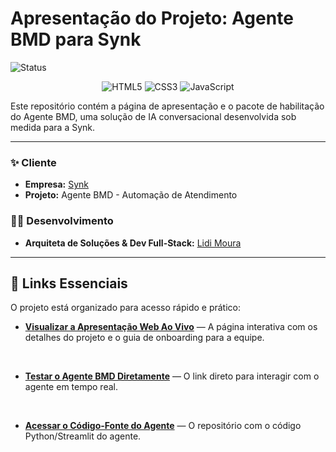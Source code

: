 # Apresentação do Projeto: Agente BMD para Synk

![Status](https://img.shields.io/badge/status-conclu%C3%ADdo-brightgreen?style=for-the-badge)

<p align="center">
  <img src="https://img.shields.io/badge/HTML5-E34F26?style=for-the-badge&logo=html5&logoColor=white" alt="HTML5">
  <img src="https://img.shields.io/badge/CSS3-1572B6?style=for-the-badge&logo=css3&logoColor=white" alt="CSS3">
  <img src="https://img.shields.io/badge/JavaScript-F7DF1E?style=for-the-badge&logo=javascript&logoColor=black" alt="JavaScript">
</p>

Este repositório contém a página de apresentação e o pacote de habilitação do Agente BMD, uma solução de IA conversacional desenvolvida sob medida para a Synk.

---

### ✨ **Cliente**
* **Empresa:** [Synk](https://github.com/SYNK-AI) 
* **Projeto:** Agente BMD - Automação de Atendimento

### 👩‍💻 **Desenvolvimento**
* **Arquiteta de Soluções & Dev Full-Stack:** [Lidi Moura](https://www.linkedin.com/in/lidimoura/)

---

## 🚀 Links Essenciais

O projeto está organizado para acesso rápido e prático:

* **[Visualizar a Apresentação Web Ao Vivo](https://SEU-LINK-MAGICO-AQUI)** — A página interativa com os detalhes do projeto e o guia de onboarding para a equipe.
<br>

* **[Testar o Agente BMD Diretamente](https://lidimoura.github.io/agente-bmd/)** — O link direto para interagir com o agente em tempo real.
<br>

* **[Acessar o Código-Fonte do Agente](https://github.com/lidimoura/agente-bmd)** — O repositório com o código Python/Streamlit do agente.
